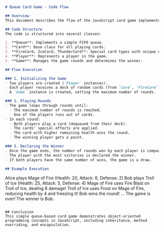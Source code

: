 ```md
# Queue Card Game - Code Flow

## Overview
This document describes the flow of the JavaScript card game implemented using a queue-based deck system.

## Code Structure
The code is structured into several classes:

1. **Queue**: Implements a simple FIFO queue.
2. **Card**: Base class for all playing cards.
3. **FireCard, IceCard, ThunderCard**: Special card types with unique effects.
4. **Player**: Represents a player in the game.
5. **Game**: Manages the game rounds and determines the winner.

## Flow Execution

### 1. Initializing the Game
- Two players are created (`Player` instances).
- Each player receives a deck of random cards (from `Card`, `FireCard`, `IceCard`, and `ThunderCard`).
- A `Game` instance is created, setting the maximum number of rounds.

### 2. Playing Rounds
- The game loops through rounds until:
  - The maximum number of rounds is reached.
  - One of the players runs out of cards.
- In each round:
  - Both players play a card (dequeued from their deck).
  - The cards' special effects are applied.
  - The card with higher remaining health wins the round.
  - The winning player gets a point.

### 3. Declaring the Winner
- Once the game ends, the number of rounds won by each player is compared.
- The player with the most victories is declared the winner.
- If both players have the same number of wins, the game is a draw.

## Example Execution
```
Alice plays Mage of Fire (Health: 20, Attack: 8, Defense: 2)
Bob plays Troll of Ice (Health: 25, Attack: 5, Defense: 4)
Mage of Fire uses Fire Blast on Troll of Ice, dealing 8 damage!
Troll of Ice uses Frost on Mage of Fire, reducing health by 4 and freezing it!
Bob wins the round!
...
The game is over! The winner is Bob.
```

## Conclusion
This simple queue-based card game demonstrates object-oriented programming concepts in JavaScript, including inheritance, method overriding, and encapsulation.
```


